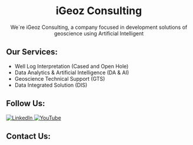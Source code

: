 <h1 align="center"><b>iGeoz Consulting </b></h1>

<p align="center" > We´re iGeoz Consulting, a company focused in development solutions of geoscience using Artificial Intelligent </p>

<h2>Our Services:</h2>
<ul>
  <li> Well Log Interpretation (Cased and Open Hole) </li>
  
  <li> Data Analytics & Artificial Intelligence (DA & AI) </il>
  
  <li> Geoscience Technical Support (GTS)</li>
  
  <li> Data Integrated Solution (DIS) </li>
</ul>

<h2>Follow Us:</h2>
   <a href="https://www.linkedin.com/company/igeoz/" target="_blank">
    <img alt="LinkedIn" src="https://img.shields.io/badge/LinkedIn-0077B5?style=for-the-badge&logo=linkedin&logoColor=white">
  </a>
  <a href="https://www.youtube.com/@igeoz9717/" target="_blank">
    <img alt="YouTube" src="https://img.shields.io/badge/YouTube-%23FF0000.svg?style=for-the-badge&logo=YouTube&logoColor=white">
  </a>

<h2>Contact Us:</h2>

<!---
iGeozConsulting/iGeozConsulting is a ✨ special ✨ repository because its `README.md` (this file) appears on your GitHub profile.
You can click the Preview link to take a look at your changes.
--->
